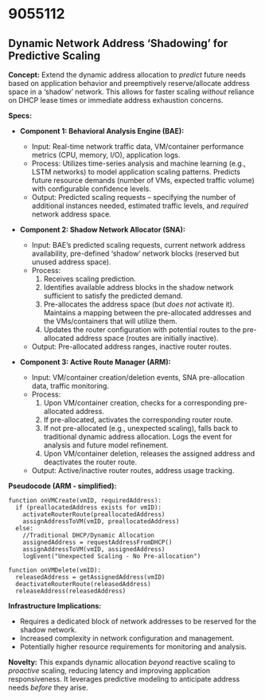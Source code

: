 # 9055112

## Dynamic Network Address ‘Shadowing’ for Predictive Scaling

**Concept:** Extend the dynamic address allocation to *predict* future needs based on application behavior and preemptively reserve/allocate address space in a ‘shadow’ network. This allows for faster scaling *without* reliance on DHCP lease times or immediate address exhaustion concerns.

**Specs:**

*   **Component 1: Behavioral Analysis Engine (BAE):**
    *   Input: Real-time network traffic data, VM/container performance metrics (CPU, memory, I/O), application logs.
    *   Process: Utilizes time-series analysis and machine learning (e.g., LSTM networks) to model application scaling patterns.  Predicts future resource demands (number of VMs, expected traffic volume) with configurable confidence levels.
    *   Output: Predicted scaling requests – specifying the number of additional instances needed, estimated traffic levels, and *required* network address space.

*   **Component 2: Shadow Network Allocator (SNA):**
    *   Input:  BAE’s predicted scaling requests, current network address availability, pre-defined ‘shadow’ network blocks (reserved but unused address space).
    *   Process:
        1.  Receives scaling prediction.
        2.  Identifies available address blocks in the shadow network sufficient to satisfy the predicted demand.
        3.  Pre-allocates the address space (but *does not* activate it).  Maintains a mapping between the pre-allocated addresses and the VMs/containers that will utilize them.
        4.  Updates the router configuration with potential routes to the pre-allocated address space (routes are initially inactive).
    *   Output: Pre-allocated address ranges, inactive router routes.

*   **Component 3: Active Route Manager (ARM):**
    *   Input: VM/container creation/deletion events, SNA pre-allocation data, traffic monitoring.
    *   Process:
        1.  Upon VM/container creation, checks for a corresponding pre-allocated address.
        2.  If pre-allocated, activates the corresponding router route.
        3.  If not pre-allocated (e.g., unexpected scaling), falls back to traditional dynamic address allocation.  Logs the event for analysis and future model refinement.
        4.  Upon VM/container deletion, releases the assigned address and deactivates the router route.
    *   Output: Active/inactive router routes, address usage tracking.

**Pseudocode (ARM - simplified):**

```
function onVMCreate(vmID, requiredAddress):
  if (preallocatedAddress exists for vmID):
    activateRouterRoute(preallocatedAddress)
    assignAddressToVM(vmID, preallocatedAddress)
  else:
    //Traditional DHCP/Dynamic Allocation
    assignedAddress = requestAddressFromDHCP()
    assignAddressToVM(vmID, assignedAddress)
    logEvent("Unexpected Scaling - No Pre-allocation")

function onVMDelete(vmID):
  releasedAddress = getAssignedAddress(vmID)
  deactivateRouterRoute(releasedAddress)
  releaseAddress(releasedAddress)
```

**Infrastructure Implications:**

*   Requires a dedicated block of network addresses to be reserved for the shadow network.
*   Increased complexity in network configuration and management.
*   Potentially higher resource requirements for monitoring and analysis.

**Novelty:** This expands dynamic allocation *beyond* reactive scaling to *proactive* scaling, reducing latency and improving application responsiveness.  It leverages predictive modeling to anticipate address needs *before* they arise.